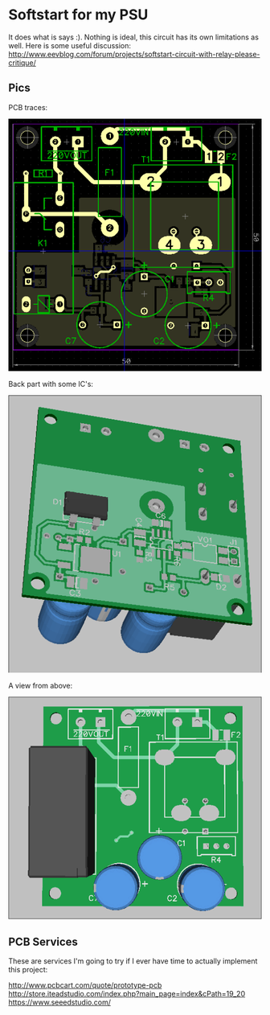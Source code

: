 # Softstart for my PSU

It does what is says :). Nothing is ideal, this circuit has its own limitations as well. Here is some useful discussion: http://www.eevblog.com/forum/projects/softstart-circuit-with-relay-please-critique/

## Pics

PCB traces:

![pcb front](/pics/pcb.png)

Back part with some IC's:

![pcb back](/pics/pcb_3d_back.png)

A view from above:

![pcb front](/pics/pcb_3d_up.png)



## PCB Services

These are services I'm going to try if I ever have time to actually implement this project:

http://www.pcbcart.com/quote/prototype-pcb  
http://store.iteadstudio.com/index.php?main_page=index&cPath=19_20  
https://www.seeedstudio.com/  
